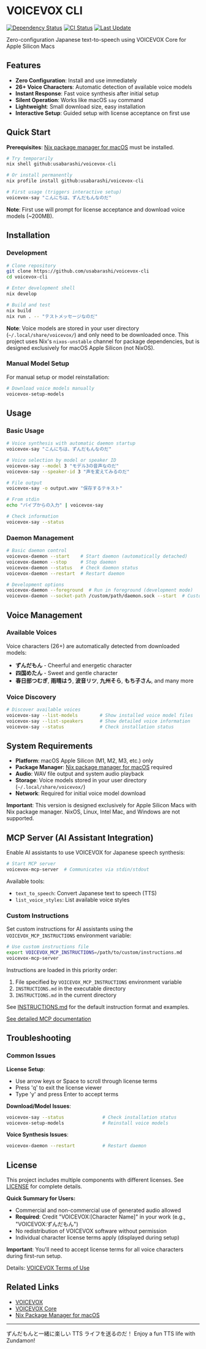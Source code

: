 # VOICEVOX CLI

[![Dependency Status](https://img.shields.io/badge/deps-automated-green)](https://github.com/usabarashi/voicevox-cli/blob/main/.github/dependabot.yml)
[![CI Status](https://github.com/usabarashi/voicevox-cli/actions/workflows/ci.yml/badge.svg)](https://github.com/usabarashi/voicevox-cli/actions/workflows/ci.yml)
[![Last Update](https://img.shields.io/badge/updated-monthly-blue)](https://github.com/usabarashi/voicevox-cli/blob/main/.github/workflows/update-flake.yml)

Zero-configuration Japanese text-to-speech using VOICEVOX Core for Apple Silicon Macs

## Features

- **Zero Configuration**: Install and use immediately
- **26+ Voice Characters**: Automatic detection of available voice models
- **Instant Response**: Fast voice synthesis after initial setup
- **Silent Operation**: Works like macOS `say` command
- **Lightweight**: Small download size, easy installation
- **Interactive Setup**: Guided setup with license acceptance on first use

## Quick Start

**Prerequisites**: [Nix package manager for macOS](https://nixos.org/download.html#nix-install-macos) must be installed.

```bash
# Try temporarily
nix shell github:usabarashi/voicevox-cli

# Or install permanently
nix profile install github:usabarashi/voicevox-cli

# First usage (triggers interactive setup)
voicevox-say "こんにちは、ずんだもんなのだ"
```

**Note**: First use will prompt for license acceptance and download voice models (~200MB).

## Installation

### Development

```bash
# Clone repository
git clone https://github.com/usabarashi/voicevox-cli
cd voicevox-cli

# Enter development shell
nix develop

# Build and test
nix build
nix run . -- "テストメッセージなのだ"
```

**Note**: Voice models are stored in your user directory (`~/.local/share/voicevox/`) and only need to be downloaded once. This project uses Nix's `nixos-unstable` channel for package dependencies, but is designed exclusively for macOS Apple Silicon (not NixOS).

### Manual Model Setup

For manual setup or model reinstallation:

```bash
# Download voice models manually
voicevox-setup-models
```

## Usage

### Basic Usage

```bash
# Voice synthesis with automatic daemon startup
voicevox-say "こんにちは、ずんだもんなのだ"

# Voice selection by model or speaker ID
voicevox-say --model 3 "モデル3の音声なのだ"
voicevox-say --speaker-id 3 "声を変えてみるのだ"

# File output
voicevox-say -o output.wav "保存するテキスト"

# From stdin
echo "パイプからの入力" | voicevox-say

# Check information
voicevox-say --status
```


### Daemon Management

```bash
# Basic daemon control
voicevox-daemon --start    # Start daemon (automatically detached)
voicevox-daemon --stop     # Stop daemon
voicevox-daemon --status   # Check daemon status
voicevox-daemon --restart  # Restart daemon

# Development options
voicevox-daemon --foreground  # Run in foreground (development mode)
voicevox-daemon --socket-path /custom/path/daemon.sock --start  # Custom socket
```

## Voice Management

### Available Voices

Voice characters (26+) are automatically detected from downloaded models:
- **ずんだもん** - Cheerful and energetic character
- **四国めたん** - Sweet and gentle character
- **春日部つむぎ**, **雨晴はう**, **波音リツ**, **九州そら**, **もち子さん**, and many more

### Voice Discovery

```bash
# Discover available voices
voicevox-say --list-models        # Show installed voice model files
voicevox-say --list-speakers      # Show detailed voice information
voicevox-say --status             # Check installation status
```

## System Requirements

- **Platform**: macOS Apple Silicon (M1, M2, M3, etc.) only
- **Package Manager**: [Nix package manager for macOS](https://nixos.org/download.html#nix-install-macos) required
- **Audio**: WAV file output and system audio playback
- **Storage**: Voice models stored in your user directory (`~/.local/share/voicevox/`)
- **Network**: Required for initial voice model download

**Important**: This version is designed exclusively for Apple Silicon Macs with Nix package manager. NixOS, Linux, Intel Mac, and Windows are not supported.

## MCP Server (AI Assistant Integration)

Enable AI assistants to use VOICEVOX for Japanese speech synthesis:

```bash
# Start MCP server
voicevox-mcp-server  # Communicates via stdin/stdout
```

Available tools:
- `text_to_speech`: Convert Japanese text to speech (TTS)
- `list_voice_styles`: List available voice styles

### Custom Instructions

Set custom instructions for AI assistants using the `VOICEVOX_MCP_INSTRUCTIONS` environment variable:

```bash
# Use custom instructions file
export VOICEVOX_MCP_INSTRUCTIONS=/path/to/custom/instructions.md
voicevox-mcp-server
```

Instructions are loaded in this priority order:
1. File specified by `VOICEVOX_MCP_INSTRUCTIONS` environment variable
2. `INSTRUCTIONS.md` in the executable directory
3. `INSTRUCTIONS.md` in the current directory

See [INSTRUCTIONS.md](INSTRUCTIONS.md) for the default instruction format and examples.

[See detailed MCP documentation](docs/mcp-usage.md)

## Troubleshooting

### Common Issues

**License Setup**:
- Use arrow keys or Space to scroll through license terms
- Press 'q' to exit the license viewer
- Type 'y' and press Enter to accept terms

**Download/Model Issues**:
```bash
voicevox-say --status              # Check installation status
voicevox-setup-models              # Reinstall voice models
```

**Voice Synthesis Issues**:
```bash
voicevox-daemon --restart          # Restart daemon
```

## License

This project includes multiple components with different licenses. See [LICENSE](LICENSE) for complete details.

**Quick Summary for Users:**
- Commercial and non-commercial use of generated audio allowed
- **Required**: Credit "VOICEVOX:[Character Name]" in your work (e.g., "VOICEVOX:ずんだもん")
- No redistribution of VOICEVOX software without permission
- Individual character license terms apply (displayed during setup)

**Important**: You'll need to accept license terms for all voice characters during first-run setup.

Details: [VOICEVOX Terms of Use](https://voicevox.hiroshiba.jp/term)

## Related Links

- [VOICEVOX](https://voicevox.hiroshiba.jp/)
- [VOICEVOX Core](https://github.com/VOICEVOX/voicevox_core)
- [Nix Package Manager for macOS](https://nixos.org/download.html#nix-install-macos)

---

ずんだもんと一緒に楽しい TTS ライフを送るのだ！
Enjoy a fun TTS life with Zundamon!
